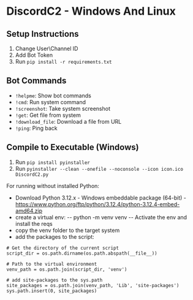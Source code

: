 # DiscordC2 - Windows And Linux

## Setup Instructions
1. Change User\Channel ID
2. Add Bot Token
3. Run `pip install -r requirements.txt`

## Bot Commands
- `!helpme`: Show bot commands
- `!cmd`: Run system command
- `!screenshot`: Take system screenshot
- `!get`: Get file from system
- `!download_file`: Download a file from URL
- `!ping`: Ping back

## Compile to Executable (Windows)
1. Run `pip install pyinstaller`
2. Run `pyinstaller --clean --onefile --noconsole --icon icon.ico DiscordC2.py`

For running without installed Python:
- Download Python 3.12.x - Windows embeddable package (64-bit) - https://www.python.org/ftp/python/3.12.4/python-3.12.4-embed-amd64.zip
- create a virtual env:
-- python -m venv venv
-- Activate the env and install the reqs
- copy the venv folder to the target system
- add the packages to the script:
```
# Get the directory of the current script
script_dir = os.path.dirname(os.path.abspath(__file__))

# Path to the virtual environment
venv_path = os.path.join(script_dir, 'venv')

# add site-packages to the sys.path
site_packages = os.path.join(venv_path, 'Lib', 'site-packages')
sys.path.insert(0, site_packages)
```
